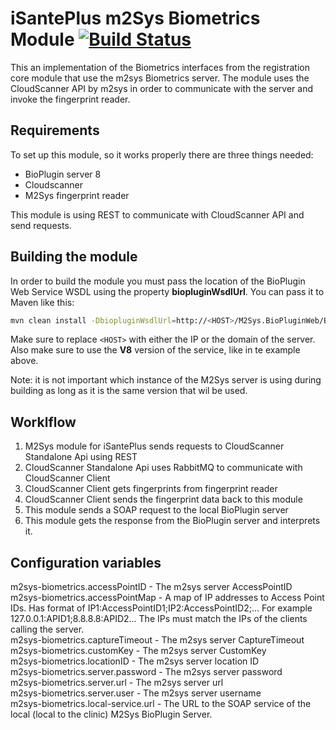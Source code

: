 
# iSantePlus m2Sys Biometrics Module [![Build Status](https://travis-ci.org/IsantePlus/openmrs-module-m2sys-biometrics.svg?branch=master)](https://travis-ci.org/IsantePlus/openmrs-module-m2sys-biometrics)

This an implementation of the Biometrics interfaces from the registration core module that use the m2sys Biometrics server. The module uses the CloudScanner API by m2sys in order to communicate with the server and invoke the fingerprint reader.

## Requirements

To set up this module, so it works properly there are three things needed:
- BioPlugin server 8
- Cloudscanner 
- M2Sys fingerprint reader

This module is using REST to communicate with CloudScanner API and send requests.

## Building the module

In order to build the module you must pass the location of the BioPlugin Web Service WSDL
using the property **biopluginWsdlUrl**. You can pass it to Maven like this:

```bash
mvn clean install -DbiopluginWsdlUrl=http://<HOST>/M2Sys.BioPluginWeb/BioPluginServiceV8.asmx?wsdl
``` 

Make sure to replace `<HOST>` with either the IP or the domain of the server. Also make
sure to use the **V8** version of the service, like in te example above.

Note: it is not important which instance of the M2Sys server is using during building as long
as it is the same version that wil be used.

## Worklflow

1. M2Sys module for iSantePlus sends requests to CloudScanner Standalone Api using REST
2. CloudScanner Standalone Api uses RabbitMQ to communicate with CloudScanner Client
3. CloudScanner Client gets fingerprints from fingerprint reader
4. CloudScanner Client sends the fingerprint data back to this module
5. This module sends a SOAP request to the local BioPlugin server
6. This module gets the response from the BioPlugin server and interprets it.

## Configuration variables

m2sys-biometrics.accessPointID - The m2sys server AccessPointID<br/>
m2sys-biometrics.accessPointMap - A map of IP addresses to Access Point IDs. Has format of IP1:AccessPointID1;IP2:AccessPointID2;...
For example 127.0.0.1:APID1;8.8.8.8:APID2... The IPs must match the IPs of the clients calling the server.<br/>
m2sys-biometrics.captureTimeout - The m2sys server CaptureTimeout<br/>
m2sys-biometrics.customKey - The m2sys server CustomKey<br/>
m2sys-biometrics.locationID - The m2sys server location ID<br/>
m2sys-biometrics.server.password - The m2sys server password<br/>
m2sys-biometrics.server.url - The m2sys server url<br/>
m2sys-biometrics.server.user - The m2sys server username<br/>
m2sys-biometrics.local-service.url - The URL to the SOAP service of the local (local to the clinic) M2Sys BioPlugin Server.
